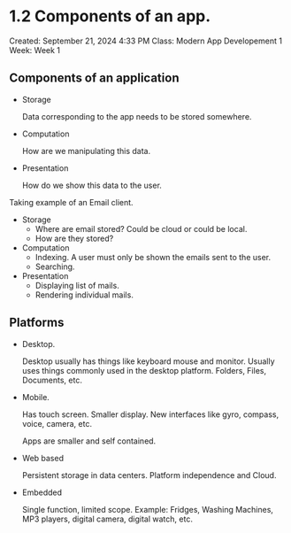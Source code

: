 # 1.2 Components of an app.

Created: September 21, 2024 4:33 PM
Class: Modern App Developement 1
Week: Week 1

## Components of an application

- Storage
    
    Data corresponding to the app needs to be stored somewhere.
    
- Computation
    
    How are we manipulating this data.
    
- Presentation
    
    How do we show this data to the user.
    

Taking example of an Email client.

- Storage
    - Where are email stored? Could be cloud or could be local.
    - How are they stored?
- Computation
    - Indexing. A user must only be shown the emails sent to the user.
    - Searching.
- Presentation
    - Displaying list of mails.
    - Rendering individual mails.

## Platforms

- Desktop.
    
    Desktop usually has things like keyboard mouse and monitor.
    Usually uses things commonly used in the desktop platform. Folders, Files, Documents, etc.
    
- Mobile.
    
    Has touch screen. Smaller display. New interfaces like gyro, compass, voice, camera, etc.
    
    Apps are smaller and self contained.
    
- Web based
    
    Persistent storage in data centers. Platform independence and Cloud.
    
- Embedded
    
    Single function, limited scope. Example: Fridges, Washing Machines, MP3 players, digital camera, digital watch, etc.